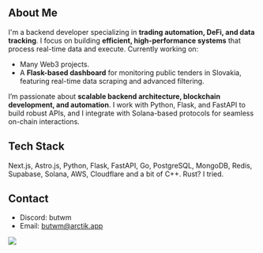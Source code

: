 ## About Me  
I'm a backend developer specializing in **trading automation, DeFi, and data tracking**. I focus on building **efficient, high-performance systems** that process real-time data and execute.
Currently working on:  
- Many Web3 projects. 
- A **Flask-based dashboard** for monitoring public tenders in Slovakia, featuring real-time data scraping and advanced filtering.  

I’m passionate about **scalable backend architecture, blockchain development, and automation**. I work with Python, Flask, and FastAPI to build robust APIs, and I integrate with Solana-based protocols for seamless on-chain interactions.  

## Tech Stack  
Next.js, Astro.js, Python, Flask, FastAPI, Go, PostgreSQL, MongoDB, Redis, Supabase, Solana, AWS, Cloudflare and a bit of C++. Rust? I tried.

## Contact  
- Discord: butwm  
- Email: [butwm@arctik.app](mailto:butwm@arctik.app)  

![](https://github-readme-streak-stats.herokuapp.com/?user=Butwm&theme=dark&hide_border=true)<br/>


